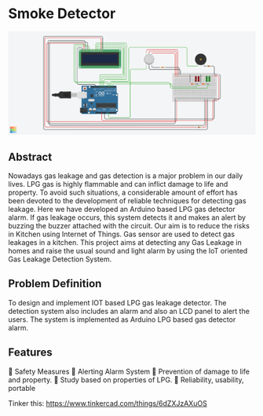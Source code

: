 # Smoke Detector
![Image 1](https://github.com/adityamhaske/smoke-detector/blob/master/Smoke%20Detector.png)

## Abstract
Nowadays gas leakage and gas detection is a major problem in our daily lives. LPG
gas is highly flammable and can inflict damage to life and property. To avoid such
situations, a considerable amount of effort has been devoted to the development of
reliable techniques for detecting gas leakage. Here we have developed an Arduino
based LPG gas detector alarm. If gas leakage occurs, this system detects it and makes
an alert by buzzing the buzzer attached with the circuit. Our aim is to reduce the risks
in Kitchen using Internet of Things. Gas sensor are used to detect gas leakages in a
kitchen. This project aims at detecting any Gas Leakage in homes and raise the usual
sound and light alarm by using the IoT oriented Gas Leakage Detection System.

## Problem Definition
To design and implement IOT based LPG gas leakage detector. The detection system
also includes an alarm and also an LCD panel to alert the users. The system is
implemented as Arduino LPG based gas detector alarm.

## Features
 Safety Measures
 Alerting Alarm System
 Prevention of damage to life and property.
 Study based on properties of LPG.
 Reliability, usability, portable

Tinker this: https://www.tinkercad.com/things/6dZXJzAXuOS
